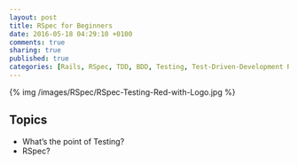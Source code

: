 ```yaml
---
layout: post
title: RSpec for Beginners
date: 2016-05-18 04:29:10 +0100
comments: true
sharing: true
published: true 
categories: [Rails, RSpec, TDD, BDD, Testing, Test-Driven-Development Ruby, Ruby on Rails]
---
```


{% img /images/RSpec/RSpec-Testing-Red-with-Logo.jpg %}

## Topics

+ What’s the point of Testing?
+ RSpec?
